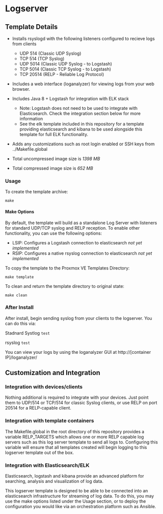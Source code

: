 # Logserver

## Template Details

- Installs rsyslogd with the following listeners configured to recieve logs from clients
   - UDP 514 (Classic UDP Syslog)
   - TCP 514 (TCP Syslog)
   - UDP 5014 (Classic UDP Syslog - to Logstash)
   - TCP 5014 (Classic TCP Syslog - to Logstash)
   - TCP 20514 (RELP - Reliable Log Protocol)

- Includes a web interface (loganalyzer) for viewing logs from your web browser.

- Includes Java 8 + Logstash for integration with ELK stack
   - Note: Logstash does not need to be used to integrate with Elasticsearch. Check the integration section below for more information
   - See the elk template included in this repository for a template providing elasticsearch and kibana to be used alongside this template for full ELK functionality.

- Adds any customizations such as root login enabled or SSH keys from ../Makefile.global
- Total uncompressed image size is *1398 MB*
- Total compressed image size is *652 MB*

### Usage

To create the template archive:

```make```

#### Make Options

By default, the template will build as a standalone Log Server with listeners for standard UDP/TCP syslog and RELP reception. To enable other functionality, you can use the following options:

- LSIP: Configures a Logstash connection to elasticsearch *not yet implemented*
- RSIP: Configures a native rsyslog connection to elasticsearch *not yet implemented*

To copy the template to the Proxmox VE Templates Directory:

```make template```

To clean and return the template directory to original state:

```make clean```

### After Install

After install, begin sending syslog from your clients to the logserver. You can do this via:

Stadnard Systlog
```test```

rsyslog
```test```

You can view your logs by using the loganalyzer GUI at http://[container IP]/loganalyzer/

## Customization and Integration

### Integration with devices/clients

Nothing additional is required to integrate with your devices. Just point them to UDP/514 or TCP/514 for classic Syslog clients, or use RELP on port 20514 for a RELP-capable client.

### Integration with template containers

The Makefile.global in the root directory of this repository provides a variable RELP_TARGETS which allows one or more RELP capable log servers such as this log server template to send all logs to. Configuring this variable will ensure that all templates created will begin logging to this logserver template out of the box.

### Integration with Elasticsearch/ELK

Elasticsearch, logstash and kibana provide an advanced platform for searching, analysis and visualization of log data.

This logserver template is designed to be able to be connected into an elasticsearch infrastructure for streaming of log data. To do this, you may use the make options listed under the Usage section, or to deploy the configuration you would like via an orchestration platform such as Ansible.
